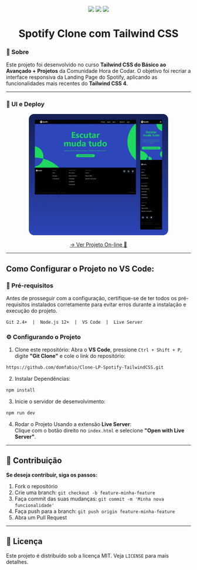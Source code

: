 <div align="center">
<img src="https://img.shields.io/static/v1?label=HTML&message=linguagem&color=orange&style=for-the-badge&logo=html5"/>
<img src="https://img.shields.io/static/v1?label=Tailwind&message=CSS&color=1DA9BB&style=for-the-badge&logo=tailwindcss"/>
<img src="http://img.shields.io/static/v1?label=STATUS&message=CONCLUIDO&color=GREEN&style=for-the-badge"/>
</div>

<h1 align="center">Spotify Clone com Tailwind CSS</h1>

### 📝 Sobre
Este projeto foi desenvolvido no curso **Tailwind CSS do Básico ao Avançado + Projetos** da Comunidade Hora de Codar. O objetivo foi recriar a interface responsiva da Landing Page do Spotify, aplicando as funcionalidades mais recentes do **Tailwind CSS 4**.

---

### 🚀 UI e Deploy
<div align="center">
<p >
  <img src="./src/img/screen.webp" width="380px" alt="Captura de tela do projeto" style="border: none;">
</p>

[→ Ver Projeto On-line 🔗](https://clone-lp-spotify-tailwind-css.vercel.app/)

</div>

---

## Como Configurar o Projeto no VS Code:

### 📌 Pré-requisitos
Antes de prosseguir com a configuração, certifique-se de ter todos os pré-requisitos instalados corretamente para evitar erros durante a instalação e execução do projeto.
```
Git 2.4+  |  Node.js 12+  |  VS Code  |  Live Server
```

### ⚙️ Configurando o Projeto

1. Clone este repositório:
Abra o **VS Code**, pressione `Ctrl + Shift + P`, digite **"Git Clone"** e cole o link do repositório:
```sh
https://github.com/domfabio/Clone-LP-Spotify-TailwindCSS.git
```
2. Instalar Dependências:
```sh
npm install
```
3. Inicie o servidor de desenvolvimento:
```sh
npm run dev
```
4. Rodar o Projeto
Usando a extensão **Live Server**:<br>
Clique com o botão direito no `index.html` e selecione **"Open with Live Server"**.

---

## 🤝 Contribuição
**Se deseja contribuir, siga os passos:**
1. Fork o repositório
2. Crie uma branch: `git checkout -b feature-minha-feature`
3. Faça commit das suas mudanças: `git commit -m 'Minha nova funcionalidade'`
4. Faça push para a branch: `git push origin feature-minha-feature`
5. Abra um Pull Request

---

## 📜 Licença
Este projeto é distribuído sob a licença MIT. Veja `LICENSE` para mais detalhes.

